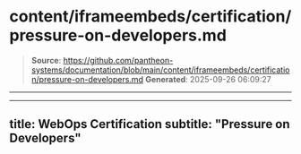 # content/iframeembeds/certification/pressure-on-developers.md

> **Source**: https://github.com/pantheon-systems/documentation/blob/main/content/iframeembeds/certification/pressure-on-developers.md
> **Generated**: 2025-09-26 06:09:27

---

---
title: WebOps Certification
subtitle: "Pressure on Developers"
---

<Partial file="certification-guide/pressure-on-developers.md" />
